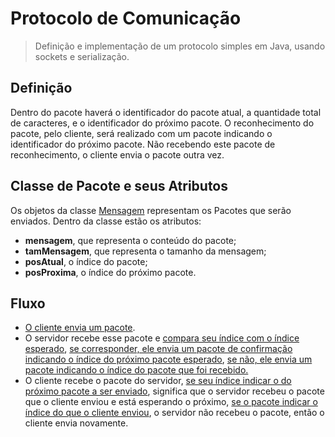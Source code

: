 # Protocolo de Comunicação
> Definição e implementação de um protocolo simples em Java, usando sockets e serialização.

## Definição
Dentro do pacote haverá o identificador do pacote atual, a quantidade total de caracteres, e o identificador do próximo pacote. O reconhecimento do pacote, pelo cliente, será realizado com um pacote indicando o identificador do próximo pacote. Não recebendo este pacote de reconhecimento, o cliente envia o pacote outra vez.

## Classe de Pacote e seus Atributos
Os objetos da classe [Mensagem](https://github.com/owlmilo1/ProtocoloComunicaDados/blob/main/src/implementaprotocolo/Mensagem.java) representam os Pacotes que serão enviados.
Dentro da classe estão os atributos: 
- **mensagem**, que representa o conteúdo do pacote; 
- **tamMensagem**, que representa o tamanho da mensagem; 
- **posAtual**, o índice do pacote; 
- **posProxima**, o índice do próximo pacote.

## Fluxo
- [O cliente envia um pacote](https://github.com/owlmilo1/ProtocoloComunicaDados/blob/main/src/implementaprotocolo/Cliente.java#L34). 
- O servidor recebe esse pacote e [compara seu índice com o índice esperado](https://github.com/owlmilo1/ProtocoloComunicaDados/blob/main/src/implementaprotocolo/Servidor.java#L26), [se corresponder, ele envia um pacote de confirmação indicando o índice do próximo pacote esperado](https://github.com/owlmilo1/ProtocoloComunicaDados/blob/main/src/implementaprotocolo/Servidor.java#L29), [se não, ele envia um pacote indicando o índice do pacote que foi recebido.](https://github.com/owlmilo1/ProtocoloComunicaDados/blob/main/src/implementaprotocolo/Servidor.java#L34) 
- O cliente recebe o pacote do servidor, [se seu índice indicar o do próximo pacote a ser enviado](https://github.com/owlmilo1/ProtocoloComunicaDados/blob/main/src/implementaprotocolo/Cliente.java#L41), significa que o servidor recebeu o pacote que o cliente enviou e está esperando o próximo, [se o pacote indicar o índice do que o cliente enviou](https://github.com/owlmilo1/ProtocoloComunicaDados/blob/main/src/implementaprotocolo/Cliente.java#L44), o servidor não recebeu o pacote, então o cliente envia novamente.
